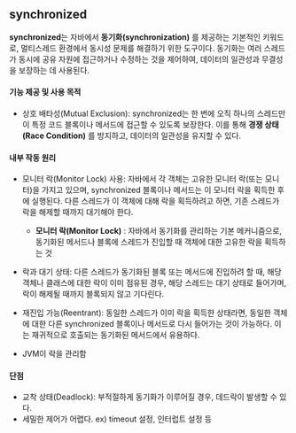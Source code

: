 ## synchronized
**synchronized**는 자바에서 **동기화(synchronization)** 를 제공하는 기본적인 키워드로, 멀티스레드 환경에서 동시성 문제를 해결하기 위한 도구이다. 동기화는 여러 스레드가 동시에 공유 자원에 접근하거나 수정하는 것을 제어하여, 데이터의 일관성과 무결성을 보장하는 데 사용된다.

#### 기능 제공 및 사용 목적
- 상호 배타성(Mutual Exclusion): synchronized는 한 번에 오직 하나의 스레드만이 특정 코드 블록이나 메서드에 접근할 수 있도록 보장한다. 이를 통해 **경쟁 상태(Race Condition)** 를 방지하고, 데이터의 일관성을 유지할 수 있다.

#### 내부 작동 원리
- 모니터 락(Monitor Lock) 사용: 자바에서 각 객체는 고유한 모니터 락(또는 모니터)을 가지고 있으며, synchronized 블록이나 메서드는 이 모니터 락을 획득한 후에 실행된다. 다른 스레드가 이 객체에 대해 락을 획득하려고 하면, 기존 스레드가 락을 해제할 때까지 대기해야 한다.
  - **모니터 락(Monitor Lock)** : 자바에서 동기화를 관리하는 기본 메커니즘으로, 동기화된 메서드나 블록에 스레드가 진입할 때 객체에 대한 고유한 락을 획득하는 것
 
 
- 락과 대기 상태: 다른 스레드가 동기화된 블록 또는 메서드에 진입하려 할 때, 해당 객체나 클래스에 대한 락이 이미 점유된 경우, 해당 스레드는 대기 상태로 들어가며, 락이 해제될 때까지 블록되지 않고 기다린다.


- 재진입 가능(Reentrant): 동일한 스레드가 이미 락을 획득한 상태라면, 동일한 객체에 대한 다른 synchronized 블록이나 메서드로 다시 들어가는 것이 가능하다. 이는 재귀적으로 호출되는 동기화된 메서드에서 유용하다.


- JVM이 락을 관리함

#### 단점
- 교착 상태(Deadlock): 부적절하게 동기화가 이루어질 경우, 데드락이 발생할 수 있다.
- 세밀한 제어가 어렵다. ex) timeout 설정, 인터럽트 설정 등


